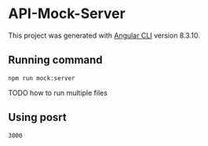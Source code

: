# API-Mock-Server

This project was generated with [Angular CLI](https://github.com/angular/angular-cli) version 8.3.10.

## Running command

`npm run mock:server`

TODO how to run multiple files

## Using posrt

`3000`


